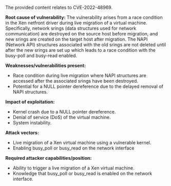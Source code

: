 The provided content relates to CVE-2022-48969.

**Root cause of vulnerability:**
The vulnerability arises from a race condition in the Xen netfront driver during live migration of a virtual machine. Specifically, network srings (data structures used for network communication) are destroyed on the source host before migration, and new srings are created on the target host after migration. The NAPI (Network API) structures associated with the old srings are not deleted until after the new srings are set up which leads to a race condition with the busy-poll and busy-read enabled.

**Weaknesses/vulnerabilities present:**
- Race condition during live migration where NAPI structures are accessed after the associated srings have been destroyed.
- Potential for a NULL pointer dereference due to the delayed removal of NAPI structures.

**Impact of exploitation:**
- Kernel crash due to a NULL pointer dereference.
- Denial of service (DoS) of the virtual machine.
- System instability.

**Attack vectors:**
- Live migration of a Xen virtual machine using a vulnerable kernel.
- Enabling busy_poll or busy_read on the network interface

**Required attacker capabilities/position:**
- Ability to trigger a live migration of a Xen virtual machine.
- Knowledge that busy_poll or busy_read is enabled on the network interface.